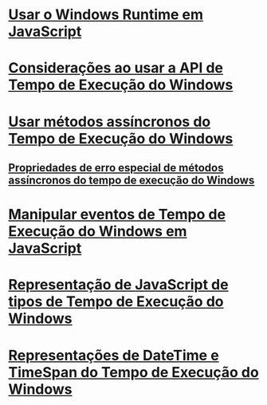 # [Usar o Windows Runtime em JavaScript](using-the-windows-runtime-in-javascript.md)
# [Considerações ao usar a API de Tempo de Execução do Windows](considerations-when-using-the-windows-runtime-api.md)
# [Usar métodos assíncronos do Tempo de Execução do Windows](using-windows-runtime-asynchronous-methods.md)
## [Propriedades de erro especial de métodos assíncronos do tempo de execução do Windows](special-error-properties-from-asynchronous-windows-runtime-methods.md)
# [Manipular eventos de Tempo de Execução do Windows em JavaScript](handling-windows-runtime-events-in-javascript.md)
# [Representação de JavaScript de tipos de Tempo de Execução do Windows](javascript-representation-of-windows-runtime-types.md)
# [Representações de DateTime e TimeSpan do Tempo de Execução do Windows](windows-runtime-datetime-and-timespan-representations.md)
